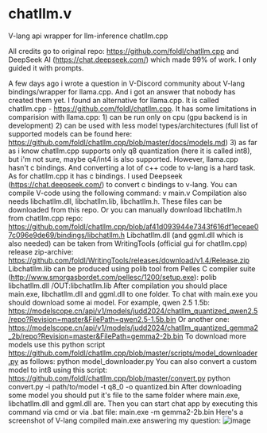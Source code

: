 # chatllm.v
V-lang api wrapper for llm-inference chatllm.cpp

All credits go to original repo: https://github.com/foldl/chatllm.cpp and DeepSeek AI (https://chat.deepseek.com/) which made 99% of work. I only guided it with prompts. 

A few days ago i wrote a question in V-Discord community about V-lang bindings/wrapper for llama.cpp. And i got an answer that nobody has created them yet. I found an alternative for llama.cpp. It is called chatllm.cpp - https://github.com/foldl/chatllm.cpp. It has some limitations in comparision with llama.cpp: 1) can be run only on cpu (gpu backend is in development) 2) can be used with less model types/architectures (full list of supported models can be found here: https://github.com/foldl/chatllm.cpp/blob/master/docs/models.md) 3) as far as i know chatllm.cpp supports only q8 quantization (here it is called int8), but i'm not sure, maybe q4/int4 is also supported. However, llama.cpp hasn't c bindings. And converting a lot of c++ code to v-lang is a hard task. As for chatllm.cpp it has c bindings. I used Deepseek (https://chat.deepseek.com/) to convert c bindings to v-lang. You can compile V-code using the following command: 
v main.v
Compilation also needs libchatllm.dll, libchatllm.lib, libchatllm.h. These files can be downloaded from this repo. Or you can manually download libchatllm.h from chatllm.cpp repo: https://github.com/foldl/chatllm.cpp/blob/af41d093944e7343f616df1eceae07c096e9de69/bindings/libchatllm.h Libchatllm.dll (and ggml.dll which is also needed) can be taken from WritingTools (official gui for chatllm.cpp) release zip-archive: https://github.com/foldl/WritingTools/releases/download/v1.4/Release.zip Libchatllm.lib can be produced using polib tool from Pelles C compiler suite (http://www.smorgasbordet.com/pellesc/1200/setup.exe): polib  libchatllm.dll /OUT:libchatllm.lib After compilation you should place main.exe, libchatllm.dll and ggml.dll to one folder.
To chat with main.exe you should download some ai model.
For example, qwen 2.5 1.5b: https://modelscope.cn/api/v1/models/judd2024/chatllm_quantized_qwen2.5/repo?Revision=master&FilePath=qwen2.5-1.5b.bin
Or another one: https://modelscope.cn/api/v1/models/judd2024/chatllm_quantized_gemma2_2b/repo?Revision=master&FilePath=gemma2-2b.bin
To download more models use this python script https://github.com/foldl/chatllm.cpp/blob/master/scripts/model_downloader.py as follows:
python model_downloader.py
You can also convert a custom model to int8 using this script: https://github.com/foldl/chatllm.cpp/blob/master/convert.py
python convert.py -i path/to/model -t q8_0 -o quantized.bin
After downloading some model you should put it's file to the same folder where main.exe, libchatllm.dll and ggml.dll are.
Then you can start chat app by executing this command via cmd or via .bat file: main.exe  -m gemma2-2b.bin
Here's a screenshot of V-lang compiled main.exe answering my question:
![image](https://github.com/user-attachments/assets/51377613-ce37-4664-846d-2544f6a4efef)

